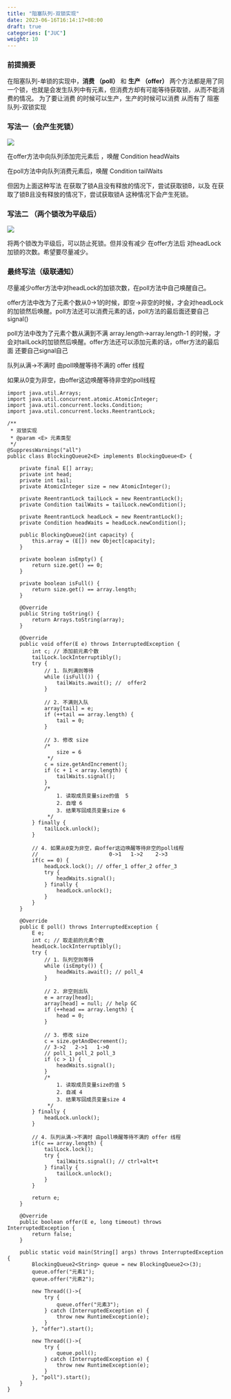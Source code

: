 ```yaml
---
title: "阻塞队列-双锁实现"
date: 2023-06-16T16:14:17+08:00
draft: true
categories: ["JUC"]
weight: 10
---
```


### 前提摘要

在阻塞队列-单锁的实现中，**消费 （poll）** 和 **生产 （offer）** 两个方法都是用了同一个锁，也就是会发生队列中有元素，但消费方却有可能等待获取锁，从而不能消费的情况。 为了要让消费 的时候可以生产，生产的时候可以消费 从而有了 阻塞队列-双锁实现



 

### 写法一（会产生死锁）

  ![](deadlock.png)



在offer方法中向队列添加完元素后 ，唤醒 Condition headWaits

在poll方法中向队列消费元素后，唤醒 Condition tailWaits



但因为上面这种写法  在获取了锁A且没有释放的情况下，尝试获取锁B，以及 在获取了锁B且没有释放的情况下，尝试获取锁A 这种情况下会产生死锁。



### 写法二 （两个锁改为平级后）

  ![](2.png)

将两个锁改为平级后，可以防止死锁。但并没有减少 在offer方法后 对headLock加锁的次数。希望要尽量减少。



### 最终写法（级联通知）

尽量减少offer方法中对headLock的加锁次数，在poll方法中自己唤醒自己。

offer方法中改为了元素个数从0->1的时候，即空->非空的时候，才会对headLock的加锁然后唤醒。poll方法还可以消费元素的话，poll方法的最后面还要自己signal()

poll方法中改为了元素个数从满到不满 array.length->array.length-1 的时候，才会对tailLock的加锁然后唤醒。offer方法还可以添加元素的话，offer方法的最后面 还要自己signal自己

队列从满->不满时   由poll唤醒等待不满的 offer 线程

如果从0变为非空，由offer这边唤醒等待非空的poll线程

 



```
import java.util.Arrays;
import java.util.concurrent.atomic.AtomicInteger;
import java.util.concurrent.locks.Condition;
import java.util.concurrent.locks.ReentrantLock;

/**
 * 双锁实现
 * @param <E> 元素类型
 */
@SuppressWarnings("all")
public class BlockingQueue2<E> implements BlockingQueue<E> {

    private final E[] array;
    private int head;
    private int tail;
    private AtomicInteger size = new AtomicInteger();

    private ReentrantLock tailLock = new ReentrantLock();
    private Condition tailWaits = tailLock.newCondition();

    private ReentrantLock headLock = new ReentrantLock();
    private Condition headWaits = headLock.newCondition();

    public BlockingQueue2(int capacity) {
        this.array = (E[]) new Object[capacity];
    }

    private boolean isEmpty() {
        return size.get() == 0;
    }

    private boolean isFull() {
        return size.get() == array.length;
    }

    @Override
    public String toString() {
        return Arrays.toString(array);
    }

    @Override
    public void offer(E e) throws InterruptedException {
        int c; // 添加前元素个数
        tailLock.lockInterruptibly();
        try {
            // 1. 队列满则等待
            while (isFull()) {
                tailWaits.await(); //  offer2
            }

            // 2. 不满则入队
            array[tail] = e;
            if (++tail == array.length) {
                tail = 0;
            }

            // 3. 修改 size
            /*
                size = 6
             */
            c = size.getAndIncrement();
            if (c + 1 < array.length) {
                tailWaits.signal();
            }
            /*
                1. 读取成员变量size的值  5
                2. 自增 6
                3. 结果写回成员变量size 6
             */
        } finally {
            tailLock.unlock();
        }

        // 4. 如果从0变为非空，由offer这边唤醒等待非空的poll线程
        //                       0->1   1->2    2->3
        if(c == 0) {
            headLock.lock(); // offer_1 offer_2 offer_3
            try {
                headWaits.signal();
            } finally {
                headLock.unlock();
            }
        }
    }

    @Override
    public E poll() throws InterruptedException {
        E e;
        int c; // 取走前的元素个数
        headLock.lockInterruptibly();
        try {
            // 1. 队列空则等待
            while (isEmpty()) {
                headWaits.await(); // poll_4
            }

            // 2. 非空则出队
            e = array[head];
            array[head] = null; // help GC
            if (++head == array.length) {
                head = 0;
            }

            // 3. 修改 size
            c = size.getAndDecrement();
            // 3->2   2->1   1->0
            // poll_1 poll_2 poll_3
            if (c > 1) {
                headWaits.signal();
            }
            /*
                1. 读取成员变量size的值 5
                2. 自减 4
                3. 结果写回成员变量size 4
             */
        } finally {
            headLock.unlock();
        }

        // 4. 队列从满->不满时 由poll唤醒等待不满的 offer 线程
        if(c == array.length) {
            tailLock.lock();
            try {
                tailWaits.signal(); // ctrl+alt+t
            } finally {
                tailLock.unlock();
            }
        }

        return e;
    }

    @Override
    public boolean offer(E e, long timeout) throws InterruptedException {
        return false;
    }

    public static void main(String[] args) throws InterruptedException {
        BlockingQueue2<String> queue = new BlockingQueue2<>(3);
        queue.offer("元素1");
        queue.offer("元素2");

        new Thread(()->{
            try {
                queue.offer("元素3");
            } catch (InterruptedException e) {
                throw new RuntimeException(e);
            }
        }, "offer").start();

        new Thread(()->{
            try {
                queue.poll();
            } catch (InterruptedException e) {
                throw new RuntimeException(e);
            }
        }, "poll").start();
    }
}
```
